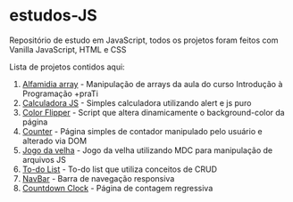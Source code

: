 # estudos-JS

Repositório de estudo em JavaScript, todos os projetos foram feitos com Vanilla JavaScript, HTML e CSS

Lista de projetos contidos aqui:

1. [Alfamidia array](https://github.com/fmarga/estudos-JS/tree/master/alfamidia_array) - Manipulação de arrays da aula do curso Introdução à Programação +praTi
2. [Calculadora JS](https://github.com/fmarga/estudos-JS/tree/master/calculadora-js) - Simples calculadora utilizando alert e js puro
3. [Color Flipper](https://github.com/fmarga/estudos-JS/tree/master/color-flipper) - Script que altera dinamicamente o background-color da página
4. [Counter](https://github.com/fmarga/estudos-JS/tree/master/counter) - Página simples de contador manipulado pelo usuário e alterado via DOM
5. [Jogo da velha](https://github.com/fmarga/estudos-JS/tree/master/jogo_da_velha) - Jogo da velha utilizando MDC para manipulação de arquivos JS
6. [To-do List](https://github.com/fmarga/estudos-JS/tree/master/todolist) - To-do list que utiliza conceitos de CRUD
7. [NavBar](https://github.com/fmarga/estudos-JS/tree/master/navbar) - Barra de navegação responsiva
8. [Countdown Clock](https://github.com/fmarga/estudos-JS/tree/master/countdownClock) - Página de contagem regressiva
